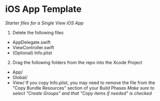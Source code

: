 # iOS App Template #
_Starter files for a Single View iOS App_

1. Delete the following files
  - AppDelegate.swift
  - ViewController.swift
  - (Optional) Info.plist
  
2. Drag the following folders from the repo into the Xcode Project
  - App/
  - Global/
  - View/
  If you copy Info.plist, you may need to remove the file from the "Copy Bundle Resources" section of your Build Phases
_Make sure to select "Create Groups" and that "Copy items if needed" is checked_
